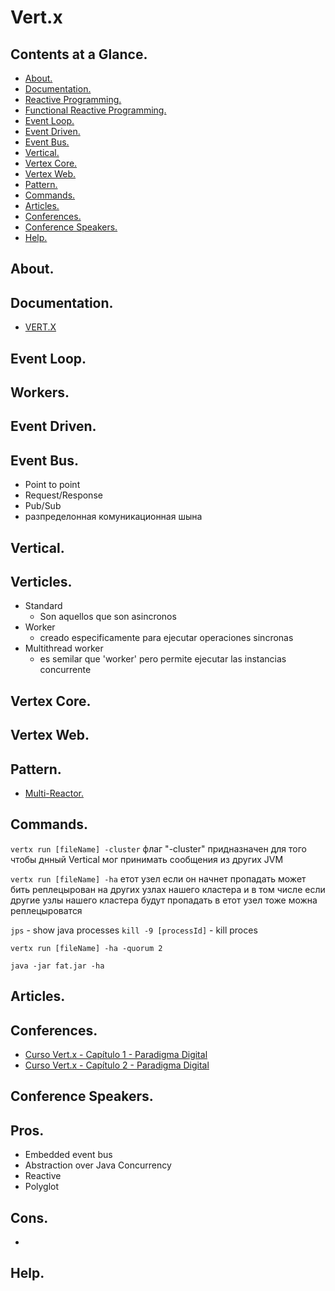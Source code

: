 # Vert.x





## Contents at a Glance.
* [About.](#about)
* [Documentation.](#documentation)
* [Reactive Programming.](https://github.com/descriptions-of-it-technologies/reactive-programming)
* [Functional Reactive Programming.](https://github.com/descriptions-of-it-technologies/functional-reactive-programming)  
* [Event Loop.](#event-loop) 
* [Event Driven.](#event-driven)
* [Event Bus.](#event-bus)
* [Vertical.](#vertical)
* [Vertex Core.](#vertex-core)
* [Vertex Web.](#vertex-web)
* [Pattern.](#pattern)
* [Commands.](#commands)
* [Articles.](#articles)
* [Conferences.](#conferences)
* [Conference Speakers.](#conference-speakers)
* [Help.](#help)





## About.





## Documentation.
* [VERT.X](https://vertx.io/)




## Event Loop. 



## Workers. 





## Event Driven. 





## Event Bus.
* Point to point
* Request/Response 
* Pub/Sub
* разпределонная комуникационная шына





## Vertical. 




## Verticles.
* Standard
  * Son aquellos que son asincronos
* Worker
  * creado especificamente para ejecutar operaciones sincronas
* Multithread worker
  * es semilar que 'worker' pero permite ejecutar las instancias concurrente





## Vertex Core.





## Vertex Web.





## Pattern.
* [Multi-Reactor.](https://www.google.com/search?q=multi+reactor+pattern&oq=pattern+multi-re&aqs=chrome.1.69i57j0.14644j0j7&sourceid=chrome&ie=UTF-8)





## Commands.
`vertx run [fileName] -cluster` 
флаг "-cluster"  придназначен для того чтобы днный Vertical мог принимать сообщения из других JVM 

`vertx run [fileName] -ha` 
етот узел если он начнет пропадать может бить реплецырован на других узлах нашего кластера 
и в том числе если другие узлы нашего кластера будут пропадать в етот узел тоже можна реплецыроватся

`jps` - show java processes
`kill -9 [processId]` - kill proces   

`vertx run [fileName] -ha -quorum 2`

`java -jar fat.jar -ha` 



## Articles.





## Conferences.
* [Curso Vert.x - Capítulo 1 - Paradigma Digital](https://www.youtube.com/watch?v=QKbntEUAO1E&ab_channel=ParadigmaDigital)
* [Curso Vert.x - Capítulo 2 - Paradigma Digital](https://www.youtube.com/watch?v=pVsmdwgaUWE&ab_channel=ParadigmaDigital)





## Conference Speakers.





## Pros.
* Embedded event bus
* Abstraction over Java Concurrency
* Reactive
* Polyglot





## Cons.
* 




## Help.
